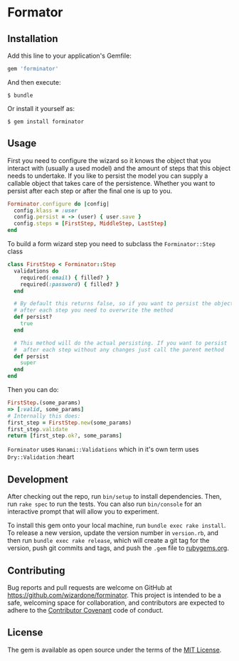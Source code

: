 # Formator

## Installation

Add this line to your application's Gemfile:

```ruby
gem 'forminator'
```

And then execute:

    $ bundle

Or install it yourself as:

    $ gem install forminator

## Usage
First you need to configure the wizard so it knows the object that you
interact with (usually a used model) and the amount of steps that this
object needs to undertake. If you like to persist the model you can
supply a callable object that takes care of the persistence. Whether you
want to persist after each step or after the final one is up to you.

```ruby
Forminator.configure do |config|
  config.klass = :user
  config.persist = -> (user) { user.save }
  config.steps = [FirstStep, MiddleStep, LastStep]
end
```
To build a form wizard step you need to subclass the `Forminator::Step`
class

```ruby
class FirstStep < Forminator::Step
  validations do
    required(:email) { filled? }
    required(:password) { filled? }
  end

  # By default this returns false, so if you want to persist the object
  # after each step you need to overwrite the method
  def persist?
    true
  end

  # This method will do the actual persisting. If you want to persist
  #  after each step without any changes just call the parent method
  def persist
    super
  end
end
```
Then you can do:
```ruby
FirstStep.(some_params)
=> [:valid, some_params]
# Internally this does:
first_step = FirstStep.new(some_params)
first_step.validate
return [first_step.ok?, some_params]
```

`Forminator` uses `Hanami::Validations` which in it's own term uses
`Dry::Validation` :heart
## Development

After checking out the repo, run `bin/setup` to install dependencies. Then, run `rake spec` to run the tests. You can also run `bin/console` for an interactive prompt that will allow you to experiment.

To install this gem onto your local machine, run `bundle exec rake install`. To release a new version, update the version number in `version.rb`, and then run `bundle exec rake release`, which will create a git tag for the version, push git commits and tags, and push the `.gem` file to [rubygems.org](https://rubygems.org).

## Contributing

Bug reports and pull requests are welcome on GitHub at https://github.com/wizardone/forminator. This project is intended to be a safe, welcoming space for collaboration, and contributors are expected to adhere to the [Contributor Covenant](http://contributor-covenant.org) code of conduct.


## License

The gem is available as open source under the terms of the [MIT License](http://opensource.org/licenses/MIT).

